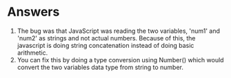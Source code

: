 # Answers
1. The bug was that JavaScript was reading the two variables, 'num1' and 'num2' as strings and not actual numbers. Because of this, the javascript is doing string concatenation instead of doing basic arithmetic.
2. You can fix this by doing a type conversion using Number() which would convert the two variables data type from string to number.
